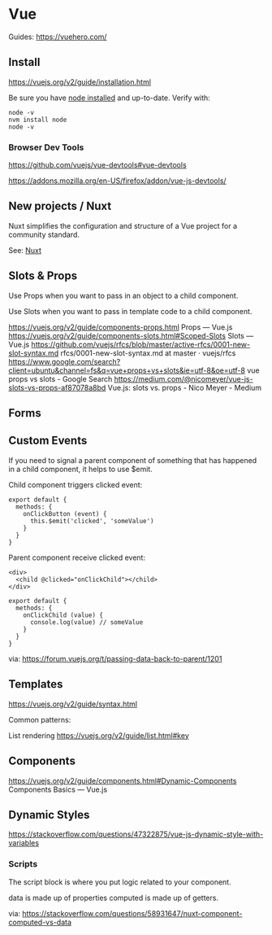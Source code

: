 # Vue

Guides:
https://vuehero.com/


## Install

https://vuejs.org/v2/guide/installation.html

Be sure you have [node installed](node.md) and up-to-date. Verify with:

    node -v
    nvm install node
    node -v


### Browser Dev Tools

https://github.com/vuejs/vue-devtools#vue-devtools

https://addons.mozilla.org/en-US/firefox/addon/vue-js-devtools/


## New projects / Nuxt

Nuxt simplifies the configuration and structure of a Vue project for a community standard. 

See: [Nuxt](nuxt.md)


## Slots & Props

Use Props when you want to pass in an object to a child component.

Use Slots when you want to pass in template code to a child component. 

https://vuejs.org/v2/guide/components-props.html
Props — Vue.js
https://vuejs.org/v2/guide/components-slots.html#Scoped-Slots
Slots — Vue.js
https://github.com/vuejs/rfcs/blob/master/active-rfcs/0001-new-slot-syntax.md
rfcs/0001-new-slot-syntax.md at master · vuejs/rfcs
https://www.google.com/search?client=ubuntu&channel=fs&q=vue+props+vs+slots&ie=utf-8&oe=utf-8
vue props vs slots - Google Search
https://medium.com/@nicomeyer/vue-js-slots-vs-props-af87078a8bd
Vue.js: slots vs. props - Nico Meyer - Medium


## Forms


## Custom Events

If you need to signal a parent component of something that has happened in a child component, it helps to use $emit. 

Child component triggers clicked event:

```
export default {
  methods: {
    onClickButton (event) {
      this.$emit('clicked', 'someValue')
    }
  }
}
```

Parent component receive clicked event:

```
<div>
  <child @clicked="onClickChild"></child>
</div>

```

```
export default {
  methods: {
    onClickChild (value) {
      console.log(value) // someValue
    }
  }
}
```

via:
https://forum.vuejs.org/t/passing-data-back-to-parent/1201


## Templates

https://vuejs.org/v2/guide/syntax.html

Common patterns:

List rendering
https://vuejs.org/v2/guide/list.html#key


## Components

https://vuejs.org/v2/guide/components.html#Dynamic-Components
Components Basics — Vue.js


## Dynamic Styles

https://stackoverflow.com/questions/47322875/vue-js-dynamic-style-with-variables


### Scripts

The script block is where you put logic related to your component. 

data is made up of properties
computed is made up of getters.

via:
https://stackoverflow.com/questions/58931647/nuxt-component-computed-vs-data

